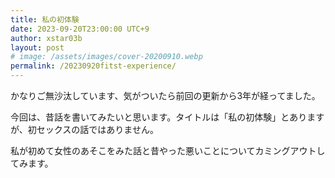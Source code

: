 ```yaml
---
title: 私の初体験
date: 2023-09-20T23:00:00 UTC+9
author: xstar03b
layout: post
# image: /assets/images/cover-20200910.webp
permalink: /20230920fitst-experience/
---
```

かなりご無沙汰しています、気がついたら前回の更新から3年が経ってました。

今回は、昔話を書いてみたいと思います。タイトルは「私の初体験」とありますが、初セックスの話ではありません。

私が初めて女性のあそこをみた話と昔やった悪いことについてカミングアウトしてみます。

